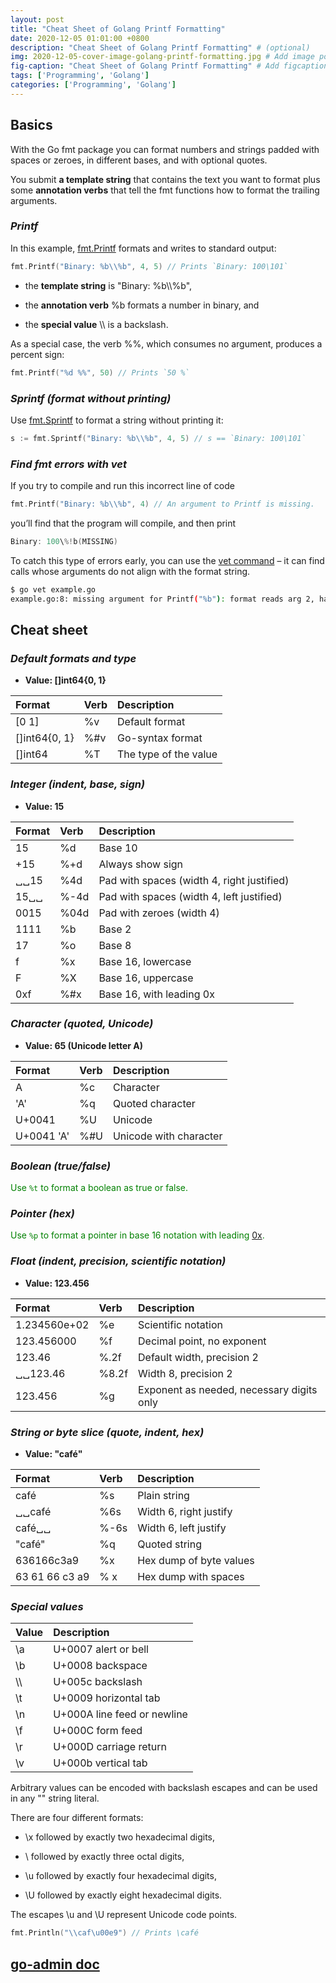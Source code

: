 ```yaml
---
layout: post
title: "Cheat Sheet of Golang Printf Formatting"
date: 2020-12-05 01:01:00 +0800
description: "Cheat Sheet of Golang Printf Formatting" # (optional)
img: 2020-12-05-cover-image-golang-printf-formatting.jpg # Add image post (optional)
fig-caption: "Cheat Sheet of Golang Printf Formatting" # Add figcaption (optional)
tags: ['Programming', 'Golang']
categories: ['Programming', 'Golang']
---
```


## Basics

With the Go fmt package you can format numbers and strings padded with spaces or zeroes, in different bases, and with optional quotes.

You submit **a template string** that contains the text you want to format plus some **annotation verbs** that tell the fmt functions how to format the trailing arguments.

### _Printf_

In this example, [fmt.Printf](https://golang.org/pkg/fmt/#Printf) formats and writes to standard output:

```go
fmt.Printf("Binary: %b\\%b", 4, 5) // Prints `Binary: 100\101`
```

- the **template string** is "Binary: %b\\\\%b",

- the **annotation verb** %b formats a number in binary, and

- the **special value** \\\\ is a backslash.

As a special case, the verb %%, which consumes no argument, produces a percent sign:

```go
fmt.Printf("%d %%", 50) // Prints `50 %`
```

### _Sprintf (format without printing)_

Use [fmt.Sprintf](https://golang.org/pkg/fmt/#Sprintf) to format a string without printing it:

```go
s := fmt.Sprintf("Binary: %b\\%b", 4, 5) // s == `Binary: 100\101`
```

### _Find fmt errors with vet_

If you try to compile and run this incorrect line of code

```go
fmt.Printf("Binary: %b\\%b", 4) // An argument to Printf is missing.
```

you’ll find that the program will compile, and then print

```go
Binary: 100\%!b(MISSING)
```

To catch this type of errors early, you can use the [vet command](https://golang.org/cmd/vet/) – it can find calls whose arguments do not align with the format string.

```sh
$ go vet example.go
example.go:8: missing argument for Printf("%b"): format reads arg 2, have only 1 args

```

## Cheat sheet

### _Default formats and type_

- **Value: []int64{0, 1}**

|	Format 	| 	Verb 	| 	Description 	|
|:---------	|:---------	|:-----------------	|
| [0 1] 	| %v 		| Default format 	|
| []int64{0, 1} | %#v 	| Go-syntax format 	|
| []int64	|	%T 		| The type of the value |

### _Integer (indent, base, sign)_

- **Value: 15**

|	Format 	| 	Verb 	| 	Description 	|
|:---------	|:---------	|:-----------------	|
| 15		|	%d		|	Base 10	|
| +15		|	%+d		|	Always show sign	|
| ␣␣15		|	%4d		|	Pad with spaces (width 4, right justified)	|
| 15␣␣		|	%-4d	|	Pad with spaces (width 4, left justified)	|
| 0015		|	%04d	|	Pad with zeroes (width 4)	|
| 1111		|	%b		|	Base 2	|
| 17		|	%o		|	Base 8	|
| f			|	%x		| 	Base 16, lowercase	|
| F			|	%X		| 	Base 16, uppercase	|
| 0xf		|	%#x		|	Base 16, with leading 0x	|

### _Character (quoted, Unicode)_

- **Value: 65   (Unicode letter A)**

|	Format 	| 	Verb 	| 	Description 	|
|:---------	|:---------	|:-----------------	|
|	A		|	%c		|	Character		|
|	'A'		|	%q		|	Quoted character		|
|	U+0041	|	%U		|	Unicode		|
|	U+0041 'A'|	%#U		|	Unicode with character		|

### _Boolean (true/false)_

<span style="color:green">Use `%t` to format a boolean as true or false.</span>

### _Pointer (hex)_

<span style="color:green">Use `%p` to format a pointer in base 16 notation with leading [0x]().</span>

### _Float (indent, precision, scientific notation)_

- **Value: 123.456**

|	Format 	| 	Verb 	| 	Description 	|
|:---------	|:---------	|:-----------------	|
| 1.234560e+02	|	%e	|	Scientific notation	|
| 123.456000	|	%f	|	Decimal point, no exponent	|
| 123.46		|	%.2f	|	Default width, precision 2	|
| ␣␣123.46		|	%8.2f	|	Width 8, precision 2	|
| 123.456		|	%g	|	Exponent as needed, necessary digits only	|

### _String or byte slice (quote, indent, hex)_

- **Value: "café"**

|	Format 	| 	Verb 	| 	Description 	|
|:---------	|:---------	|:-----------------	|
| café		|	%s		|	Plain string	|
| ␣␣café	|	%6s		|	Width 6, right justify	|
| café␣␣	|	%-6s	|	Width 6, left justify	|
| "café"	|	%q		|	Quoted string	|
| 636166c3a9	|	%x	|	Hex dump of byte values	|
| 63 61 66 c3 a9	|% x	|	Hex dump with spaces	|

### _Special values_

| 	Value 	| 	Description 	|
|:---------	|:-----------------	|
|	\\a		|	U+0007 alert or bell	|
|	\\b		|	U+0008 backspace	|
|	\\\\	|	U+005c backslash	|
|	\\t		|	U+0009 horizontal tab	|
|	\\n		|	U+000A line feed or newline	|
|	\\f		|	U+000C form feed	|
|	\\r		|	U+000D carriage return	|
|	\\v		|	U+000b vertical tab	|

Arbitrary values can be encoded with backslash escapes and can be used in any "" string literal.

There are four different formats:

- \\x followed by exactly two hexadecimal digits,

- \\ followed by exactly three octal digits,

- \\u followed by exactly four hexadecimal digits,

- \\U followed by exactly eight hexadecimal digits.

The escapes \u and \U represent Unicode code points.

```go
fmt.Println("\\caf\u00e9") // Prints \café
```
## [go-admin doc](https://doc.go-admin.dev/)
